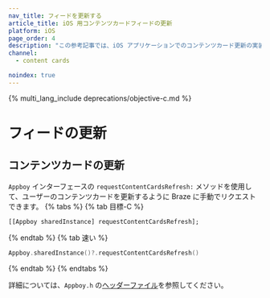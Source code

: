 ```yaml
---
nav_title: フィードを更新する
article_title: iOS 用コンテンツカードフィードの更新
platform: iOS
page_order: 4
description: "この参考記事では、iOS アプリケーションでのコンテンツカード更新の実装について説明します。"
channel:
  - content cards

noindex: true
---
```


{% multi_lang_include deprecations/objective-c.md %}

# フィードの更新

## コンテンツカードの更新

`Appboy` インターフェースの `requestContentCardsRefresh:` メソッドを使用して、ユーザーのコンテンツカードを更新するように Braze に手動でリクエストできます。
{% tabs %}
{% tab 目標-C %}

```objc
[[Appboy sharedInstance] requestContentCardsRefresh];
```

{% endtab %}
{% tab 速い %}

```swift
Appboy.sharedInstance()?.requestContentCardsRefresh()
```

{% endtab %}
{% endtabs %}

詳細については、`Appboy.h` の[ヘッダーファイル](https://github.com/Appboy/appboy-ios-sdk/blob/master/AppboyKit/include/Appboy.h)を参照してください。

